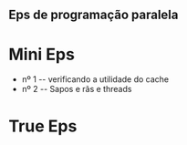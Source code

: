## Eps de programação paralela

# Mini Eps

- nº 1 -- verificando a utilidade do cache
- nº 2 -- Sapos e rãs e threads

# True Eps